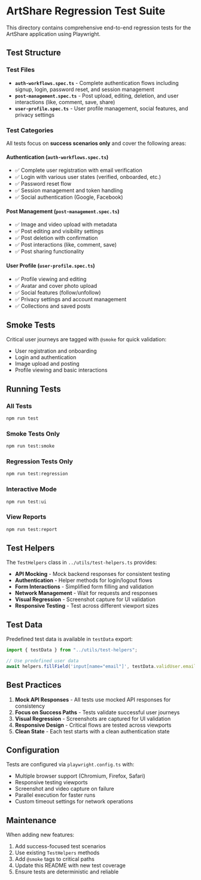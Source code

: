 # ArtShare Regression Test Suite

This directory contains comprehensive end-to-end regression tests for the ArtShare application using Playwright.

## Test Structure

### Test Files

- **`auth-workflows.spec.ts`** - Complete authentication flows including signup, login, password reset, and session management
- **`post-management.spec.ts`** - Post upload, editing, deletion, and user interactions (like, comment, save, share)
- **`user-profile.spec.ts`** - User profile management, social features, and privacy settings

### Test Categories

All tests focus on **success scenarios only** and cover the following areas:

#### Authentication (`auth-workflows.spec.ts`)

- ✅ Complete user registration with email verification
- ✅ Login with various user states (verified, onboarded, etc.)
- ✅ Password reset flow
- ✅ Session management and token handling
- ✅ Social authentication (Google, Facebook)

#### Post Management (`post-management.spec.ts`)

- ✅ Image and video upload with metadata
- ✅ Post editing and visibility settings
- ✅ Post deletion with confirmation
- ✅ Post interactions (like, comment, save)
- ✅ Post sharing functionality

#### User Profile (`user-profile.spec.ts`)

- ✅ Profile viewing and editing
- ✅ Avatar and cover photo upload
- ✅ Social features (follow/unfollow)
- ✅ Privacy settings and account management
- ✅ Collections and saved posts

## Smoke Tests

Critical user journeys are tagged with `@smoke` for quick validation:

- User registration and onboarding
- Login and authentication
- Image upload and posting
- Profile viewing and basic interactions

## Running Tests

### All Tests

```bash
npm run test
```

### Smoke Tests Only

```bash
npm run test:smoke
```

### Regression Tests Only

```bash
npm run test:regression
```

### Interactive Mode

```bash
npm run test:ui
```

### View Reports

```bash
npm run test:report
```

## Test Helpers

The `TestHelpers` class in `../utils/test-helpers.ts` provides:

- **API Mocking** - Mock backend responses for consistent testing
- **Authentication** - Helper methods for login/logout flows
- **Form Interactions** - Simplified form filling and validation
- **Network Management** - Wait for requests and responses
- **Visual Regression** - Screenshot capture for UI validation
- **Responsive Testing** - Test across different viewport sizes

## Test Data

Predefined test data is available in `testData` export:

```typescript
import { testData } from "../utils/test-helpers";

// Use predefined user data
await helpers.fillField('input[name="email"]', testData.validUser.email);
```

## Best Practices

1. **Mock API Responses** - All tests use mocked API responses for consistency
2. **Focus on Success Paths** - Tests validate successful user journeys
3. **Visual Regression** - Screenshots are captured for UI validation
4. **Responsive Design** - Critical flows are tested across viewports
5. **Clean State** - Each test starts with a clean authentication state

## Configuration

Tests are configured via `playwright.config.ts` with:

- Multiple browser support (Chromium, Firefox, Safari)
- Responsive testing viewports
- Screenshot and video capture on failure
- Parallel execution for faster runs
- Custom timeout settings for network operations

## Maintenance

When adding new features:

1. Add success-focused test scenarios
2. Use existing `TestHelpers` methods
3. Add `@smoke` tags to critical paths
4. Update this README with new test coverage
5. Ensure tests are deterministic and reliable
